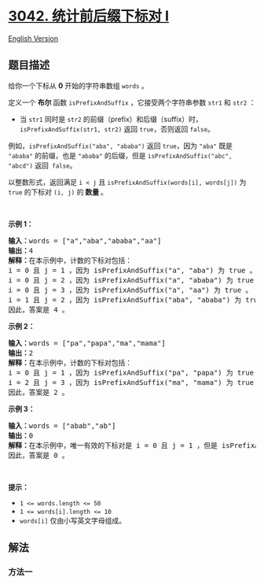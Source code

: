 # [3042. 统计前后缀下标对 I](https://leetcode.cn/problems/count-prefix-and-suffix-pairs-i)

[English Version](/solution/3000-3099/3042.Count%20Prefix%20and%20Suffix%20Pairs%20I/README_EN.md)

## 题目描述

<!-- 这里写题目描述 -->

<p>给你一个下标从 <strong>0</strong> 开始的字符串数组 <code>words</code> 。</p>

<p>定义一个 <strong>布尔 </strong>函数 <code>isPrefixAndSuffix</code> ，它接受两个字符串参数 <code>str1</code> 和 <code>str2</code> ：</p>

<ul>
	<li>当 <code>str1</code> 同时是 <code>str2</code> 的前缀（<span data-keyword="string-prefix">prefix</span>）和后缀（<span data-keyword="string-suffix">suffix</span>）时，<code>isPrefixAndSuffix(str1, str2)</code> 返回 <code>true</code>，否则返回 <code>false</code>。</li>
</ul>

<p>例如，<code>isPrefixAndSuffix("aba", "ababa")</code> 返回 <code>true</code>，因为 <code>"aba"</code> 既是 <code>"ababa"</code> 的前缀，也是 <code>"ababa"</code> 的后缀，但是 <code>isPrefixAndSuffix("abc", "abcd")</code> 返回<code> false</code>。</p>

<p>以整数形式，返回满足 <code>i &lt; j</code> 且 <code>isPrefixAndSuffix(words[i], words[j])</code> 为 <code>true</code> 的下标对 <code>(i, j)</code> 的<strong> 数量 </strong>。</p>

<p>&nbsp;</p>

<p><strong class="example">示例 1：</strong></p>

<pre>
<strong>输入：</strong>words = ["a","aba","ababa","aa"]
<strong>输出：</strong>4
<strong>解释：</strong>在本示例中，计数的下标对包括：
i = 0 且 j = 1 ，因为 isPrefixAndSuffix("a", "aba") 为 true 。
i = 0 且 j = 2 ，因为 isPrefixAndSuffix("a", "ababa") 为 true 。
i = 0 且 j = 3 ，因为 isPrefixAndSuffix("a", "aa") 为 true 。
i = 1 且 j = 2 ，因为 isPrefixAndSuffix("aba", "ababa") 为 true 。
因此，答案是 4 。</pre>

<p><strong class="example">示例 2：</strong></p>

<pre>
<strong>输入：</strong>words = ["pa","papa","ma","mama"]
<strong>输出：</strong>2
<strong>解释：</strong>在本示例中，计数的下标对包括：
i = 0 且 j = 1 ，因为 isPrefixAndSuffix("pa", "papa") 为 true 。
i = 2 且 j = 3 ，因为 isPrefixAndSuffix("ma", "mama") 为 true 。
因此，答案是 2 。</pre>

<p><strong class="example">示例 3：</strong></p>

<pre>
<strong>输入：</strong>words = ["abab","ab"]
<strong>输出：</strong>0
<strong>解释：</strong>在本示例中，唯一有效的下标对是 i = 0 且 j = 1 ，但是 isPrefixAndSuffix("abab", "ab") 为 false 。
因此，答案是 0 。</pre>

<p>&nbsp;</p>

<p><strong>提示：</strong></p>

<ul>
	<li><code>1 &lt;= words.length &lt;= 50</code></li>
	<li><code>1 &lt;= words[i].length &lt;= 10</code></li>
	<li><code>words[i]</code> 仅由小写英文字母组成。</li>
</ul>

## 解法

### 方法一

<!-- tabs:start -->

```python

```

```java

```

```cpp

```

```go

```

<!-- tabs:end -->

<!-- end -->
